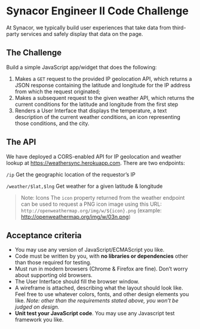 # Synacor Engineer II Code Challenge

At Synacor, we typically build user experiences that take data from third-party services and safely display that data on the page.

## The Challenge

Build a simple JavaScript app/widget that does the following:

1. Makes a `GET` request to the provided IP geolocation API, which returns a JSON
response containing the latitude and longitude for the IP address from which the
request originated;
2. Makes a subsequent request to the given weather API, which returns the current
conditions for the latitude and longitude from the first step
3. Renders a User Interface that displays the temperature, a text description of the
current weather conditions, an icon representing those conditions, and the city.

## The API

We have deployed a CORS-enabled API for IP geolocation and weather lookup at
https://weathersync.herokuapp.com. There are two endpoints:

`/ip`
Get the geographic location of the requestor’s IP

`/weather/$lat,$lng`
Get weather for a given latitude & longitude

> Note: Icons
> The `icon` property returned from the weather endpoint can be used to request a
> PNG icon image using this URL:
> `http://openweathermap.org/img/w/${icon}.png`
> (example: http://openweathermap.org/img/w/03n.png)

## Acceptance criteria
* You may use any version of JavaScript/ECMAScript you like.
* Code must be written by you, with **no libraries or dependencies** other than those required for testing.
* Must run in modern browsers (Chrome & Firefox are fine). Don’t worry about supporting old browsers.
* The User Interface should fill the browser window.
* A wireframe is attached, describing what the layout should look like. Feel free to use whatever colors, fonts, and other design elements you like. _Note: other than the requirements stated above, you won’t be judged on design._
* **Unit test your JavaScript code**. You may use any Javascript test framework you like.
